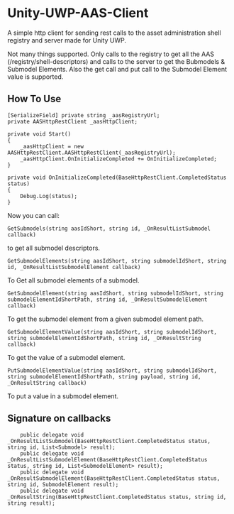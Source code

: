 # Unity-UWP-AAS-Client
A simple http client for sending rest calls to the asset administration shell registry and server made for Unity UWP.

Not many things supported. Only calls to the registry to get all the AAS (/registry/shell-descriptors) and calls to the server to get the Bubmodels & Submodel Elements. Also the get call and put call to the Submodel Element value is supported.

## How To Use
    [SerializeField] private string _aasRegistryUrl;
    private AASHttpRestClient _aasHttpClient;
    
    private void Start()
    {
        _aasHttpClient = new AASHttpRestClient.AASHttpRestClient(_aasRegistryUrl);
        _aasHttpClient.OnInitializeCompleted += OnInitializeCompleted;
    }
    
    private void OnInitializeCompleted(BaseHttpRestClient.CompletedStatus status)
    {
        Debug.Log(status);
    }

Now you can call:

    GetSubmodels(string aasIdShort, string id, _OnResultListSubmodel callback)
to get all submodel descriptors.


    GetSubmodelElements(string aasIdShort, string submodelIdShort, string id, _OnResultListSubmodelElement callback)
To Get all submodel elements of a submodel.


    GetSubmodelElement(string aasIdShort, string submodelIdShort, string submodelElementIdShortPath, string id, _OnResultSubmodelElement callback)
To get the submodel element from a given submodel element path.
    
    GetSubmodelElementValue(string aasIdShort, string submodelIdShort, string submodelElementIdShortPath, string id, _OnResultString callback)
To get the value of a submodel element.

    PutSubmodelElementValue(string aasIdShort, string submodelIdShort, string submodelElementIdShortPath, string payload, string id, _OnResultString callback)
To put a value in a submodel element.

## Signature on callbacks
        public delegate void _OnResultListSubmodel(BaseHttpRestClient.CompletedStatus status, string id, List<Submodel> result);
        public delegate void _OnResultListSubmodelElement(BaseHttpRestClient.CompletedStatus status, string id, List<SubmodelElement> result);
        public delegate void _OnResultSubmodelElement(BaseHttpRestClient.CompletedStatus status, string id, SubmodelElement result);
        public delegate void _OnResultString(BaseHttpRestClient.CompletedStatus status, string id, string result);
